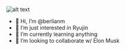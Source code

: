 ![alt text]([?raw=true](https://github.com/berlianm/berlianm/blob/main/Profile%20GitHub.png))

- 👋 Hi, I’m @berlianm
- 👀 I’m just interested in Ryujin
- 🌱 I’m currently learning anything
- 💞️ I’m looking to collaborate w/ Elon Musk


<!---
berlianm/berlianm is a ✨ special ✨ repository because its `README.md` (this file) appears on your GitHub profile.
You can click the Preview link to take a look at your changes.
--->
